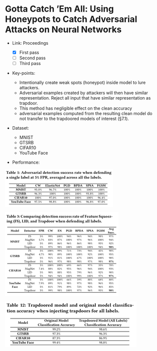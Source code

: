 # Gotta Catch ’Em All: Using Honeypots to Catch Adversarial Attacks on Neural Networks

- Link: Proceedings
  - [x] First pass
  - [ ] Second pass
  - [ ] Third pass
- Key-points:
  - Intentionally create weak spots (honeypot) inside model to lure attackers.
  - Adversarial examples created by attackers will then have similar representation. Reject all input that have similar representation as trapdoor.
  - This method has negligible effect on the clean accuracy
  - adversarial examples computed from the resulting clean model do not transfer to the trapdoored models of interest (§7.1).
- Dataset:

  - MNIST
  - GTSRB
  - CIFAR10
  - YouTube Face
- Performance:

![](img/detection_success_rate_single_label.png)

![](img/detection_success_rate_all_labels_comparison.png)

![](img/trapdoor_vs_original_comparison.png)